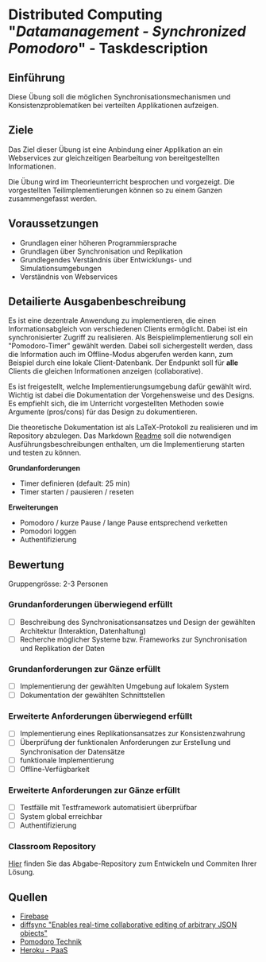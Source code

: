 # Distributed Computing "*Datamanagement - Synchronized Pomodoro*" - Taskdescription

## Einführung
Diese Übung soll die möglichen Synchronisationsmechanismen und Konsistenzproblematiken bei verteilten Applikationen aufzeigen.

## Ziele
Das Ziel dieser Übung ist eine Anbindung einer Applikation an ein Webservices zur gleichzeitigen Bearbeitung von bereitgestellten Informationen.  

Die Übung wird im  Theorieunterricht besprochen und vorgezeigt. Die vorgestellten  Teilimplementierungen können so zu einem Ganzen zusammengefasst werden.

## Voraussetzungen
* Grundlagen einer höheren Programmiersprache
* Grundlagen über Synchronisation und Replikation
* Grundlegendes Verständnis über Entwicklungs- und Simulationsumgebungen
* Verständnis von Webservices

## Detailierte Ausgabenbeschreibung
Es ist eine dezentrale Anwendung zu implementieren, die einen Informationsabgleich von verschiedenen Clients ermöglicht. Dabei ist ein synchronisierter Zugriff zu realisieren. Als Beispielimplementierung soll ein "Pomodoro-Timer" gewählt werden. Dabei soll sichergestellt werden, dass die Information auch im Offline-Modus abgerufen werden kann, zum Beispiel durch eine lokale Client-Datenbank. Der Endpunkt soll für **alle** Clients die gleichen Informationen anzeigen (collaborative).

Es ist freigestellt, welche Implementierungsumgebung dafür gewählt wird. Wichtig ist dabei die Dokumentation der Vorgehensweise und des Designs. Es empfiehlt sich, die im Unterricht vorgestellten Methoden sowie Argumente (pros/cons) für das Design zu dokumentieren.

Die theoretische Dokumentation ist als LaTeX-Protokoll zu realisieren und im Repository abzulegen. Das Markdown [Readme](README.md) soll die notwendigen Ausführungsbeschreibungen enthalten, um die Implementierung starten und testen zu können.

**Grundanforderungen**

- Timer definieren (default: 25 min)
- Timer starten / pausieren / reseten

**Erweiterungen**

- Pomodoro / kurze Pause / lange Pause entsprechend verketten
- Pomodori loggen
- Authentifizierung

## Bewertung
Gruppengrösse: 2-3 Personen
### Grundanforderungen **überwiegend erfüllt**
- [ ] Beschreibung des Synchronisationsansatzes und Design der gewählten Architektur (Interaktion, Datenhaltung)
- [ ] Recherche möglicher Systeme bzw. Frameworks zur Synchronisation und Replikation der Daten
### Grundanforderungen **zur Gänze erfüllt**
- [ ] Implementierung der gewählten Umgebung auf lokalem System
- [ ] Dokumentation der gewählten Schnittstellen
### Erweiterte Anforderungen **überwiegend erfüllt**
- [ ] Implementierung eines Replikationsansatzes zur Konsistenzwahrung
- [ ] Überprüfung der funktionalen Anforderungen zur Erstellung und Synchronisation der Datensätze
- [ ] funktionale Implementierung
- [ ] Offline-Verfügbarkeit
### Erweiterte Anforderungen **zur Gänze erfüllt**
- [ ] Testfälle mit Testframework automatisiert überprüfbar
- [ ] System global erreichbar
- [ ] Authentifizierung

### Classroom Repository
[Hier](https://classroom.github.com/g/5rm-E-kY) finden Sie das Abgabe-Repository zum Entwickeln und Commiten Ihrer Lösung.

## Quellen
* [Firebase](https://firebase.google.com/docs/database/)
* [diffsync "Enables real-time collaborative editing of arbitrary JSON objects"](https://github.com/janmonschke/diffsync)
* [Pomodoro Technik](https://youtu.be/VFW3Ld7JO0w)
* [Heroku - PaaS](https://www.heroku.com/)

